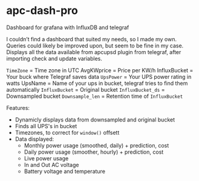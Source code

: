 # apc-dash-pro
Dashboard for grafana with InfluxDB and telegraf

I couldn’t find a dashboard that suited my needs, so I made my own. Queries could likely be improved upon, but seem to be fine in my case.
Displays all the data available from apcupsd plugin from telegraf, after importing check and update variables.

`TimeZone` = Time zone in UTC AvgKWprice = Price per KW/h InfluxBucket = Your buck where Telegraf saves data
`UpsPower` = Your UPS power rating in watts UpsName = Name of your ups in bucket, telegraf tries to find them automatically
`InfluxBucket` = Original bucket
`InfluxBucket_ds` = Downsampled bucket
`Downsample_len` = Retention time of `InfluxBucket`

Features:
- Dynamicly displays data from downsampled and original bucket
- Finds all UPS's in bucket
- Timezones, to correct for `window()` offsett
- Data displayed:
  - Monthly power usage (smoothed, daily) + prediction, cost
  - Daily power usage (smoother, hourly) + prediction, cost
  - Live power usage
  - In and Out AC voltage
  - Battery voltage and temperature
